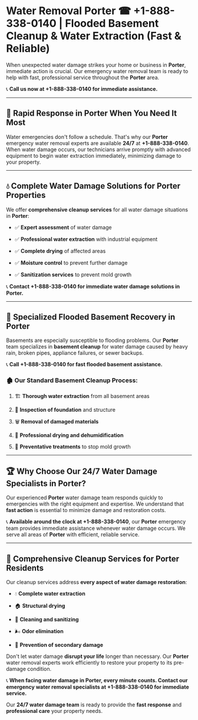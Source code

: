 # Water Removal Porter ☎ +1-888-338-0140 | Flooded Basement Cleanup & Water Extraction (Fast & Reliable)

When unexpected water damage strikes your home or business in **Porter**, immediate action is crucial. Our emergency water removal team is ready to help with fast, professional service throughout the **Porter** area. 

📞 **Call us now at +1-888-338-0140 for immediate assistance.**
---
## 🚀 Rapid Response in Porter When You Need It Most
Water emergencies don't follow a schedule. That's why our **Porter** emergency water removal experts are available **24/7** at **+1-888-338-0140**. When water damage occurs, our technicians arrive promptly with advanced equipment to begin water extraction immediately, minimizing damage to your property.
---
## 💧 Complete Water Damage Solutions for Porter Properties
We offer **comprehensive cleanup services** for all water damage situations in **Porter**:
- ✅ **Expert assessment** of water damage  
- ✅ **Professional water extraction** with industrial equipment  
- ✅ **Complete drying** of affected areas  
- ✅ **Moisture control** to prevent further damage  
- ✅ **Sanitization services** to prevent mold growth  
📞 **Contact +1-888-338-0140 for immediate water damage solutions in Porter.**
---
## 🌊 Specialized Flooded Basement Recovery in Porter
Basements are especially susceptible to flooding problems. Our **Porter** team specializes in **basement cleanup** for water damage caused by heavy rain, broken pipes, appliance failures, or sewer backups. 
📞 **Call +1-888-338-0140 for fast flooded basement assistance.**
### 🏚️ Our Standard Basement Cleanup Process:
1. 🏗️ **Thorough water extraction** from all basement areas  
2. 🔎 **Inspection of foundation** and structure  
3. 🗑️ **Removal of damaged materials**  
4. 💨 **Professional drying and dehumidification**  
5. 🚫 **Preventative treatments** to stop mold growth  
---
## 🏆 Why Choose Our 24/7 Water Damage Specialists in Porter?
Our experienced **Porter** water damage team responds quickly to emergencies with the right equipment and expertise. We understand that **fast action** is essential to minimize damage and restoration costs.
📞 **Available around the clock at +1-888-338-0140**, our **Porter** emergency team provides immediate assistance whenever water damage occurs. We serve all areas of **Porter** with efficient, reliable service.
---
## 🧹 Comprehensive Cleanup Services for Porter Residents
Our cleanup services address **every aspect of water damage restoration**:
- 💧 **Complete water extraction**  
- 🏠 **Structural drying**  
- 🧼 **Cleaning and sanitizing**  
- 🌬️ **Odor elimination**  
- 🚫 **Prevention of secondary damage**  
Don't let water damage **disrupt your life** longer than necessary. Our **Porter** water removal experts work efficiently to restore your property to its pre-damage condition.
📞 **When facing water damage in Porter, every minute counts. Contact our emergency water removal specialists at +1-888-338-0140 for immediate service.**
Our **24/7 water damage team** is ready to provide the **fast response** and **professional care** your property needs.
